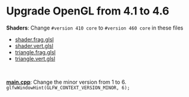 # Upgrade OpenGL from 4.1 to 4.6

**Shaders**: Change `#version 410 core` to `#version 460 core` in these files
- [shader.frag.glsl](./shaders/shader.frag.glsl)
- [shader.vert.glsl](./shaders/shader.vert.glsl)
- [triangle.frag.glsl](./shaders/triangle.frag.glsl)
- [triangle.vert.glsl](./shaders/triangle.vert.glsl)
<br />

[**main.cpp**](./src/main.cpp): Change the minor version from 1 to 6.
<br /> 
`glfwWindowHint(GLFW_CONTEXT_VERSION_MINOR, 6);`

